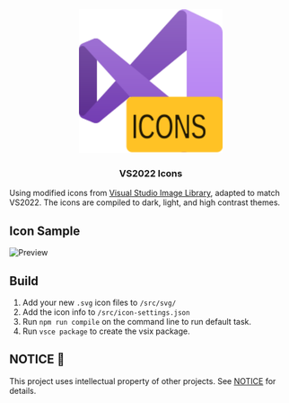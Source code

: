 <!-- PROJECT LOGO -->
<div align="center">
  <img src="images/logo.svg" alt="Logo" width="256" height="256">
  <h3 align="center">VS2022 Icons</h3>
  <p align="center">
</div>

Using modified icons from [Visual Studio Image Library](https://msdn.microsoft.com/en-us/library/ms246582.aspx), adapted to match VS2022. The icons are compiled to dark, light, and high contrast themes.

## Icon Sample
![Preview](images/image-comparison.png)

## Build

1. Add your new `.svg` icon files to `/src/svg/`
2. Add the icon info to `/src/icon-settings.json`
3. Run `npm run compile` on the command line to run default task.
4. Run `vsce package` to create the vsix package.

## NOTICE 📝

This project uses intellectual property of other projects. See [NOTICE](NOTICE) for details.
